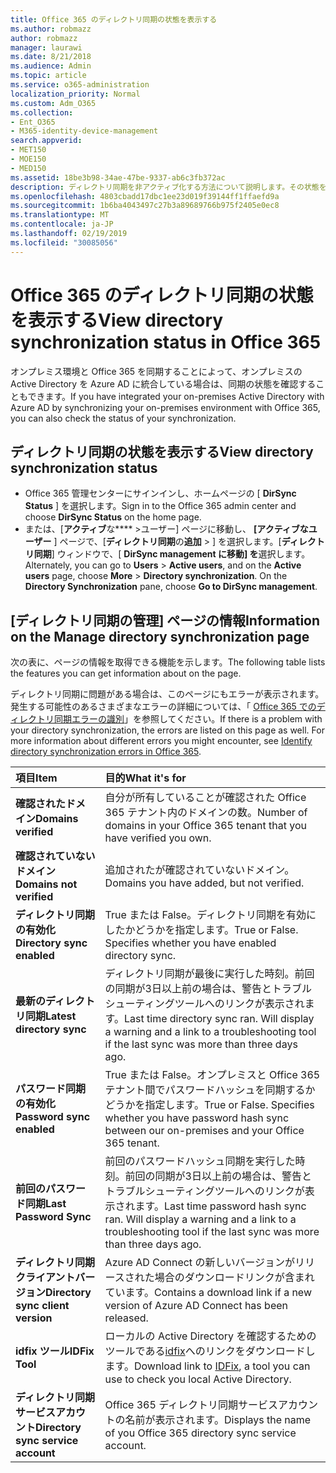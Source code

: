 ```yaml
---
title: Office 365 のディレクトリ同期の状態を表示する
ms.author: robmazz
author: robmazz
manager: laurawi
ms.date: 8/21/2018
ms.audience: Admin
ms.topic: article
ms.service: o365-administration
localization_priority: Normal
ms.custom: Adm_O365
ms.collection:
- Ent_O365
- M365-identity-device-management
search.appverid:
- MET150
- MOE150
- MED150
ms.assetid: 18be3b98-34ae-47be-9337-ab6c3fb372ac
description: ディレクトリ同期を非アクティブ化する方法について説明します。その状態を表示することもできます。
ms.openlocfilehash: 4803cbadd17dbc1ee23d019f39144ff1ffaefd9a
ms.sourcegitcommit: 1b6ba4043497c27b3a89689766b975f2405e0ec8
ms.translationtype: MT
ms.contentlocale: ja-JP
ms.lasthandoff: 02/19/2019
ms.locfileid: "30085056"
---
```

# <a name="view-directory-synchronization-status-in-office-365"></a><span data-ttu-id="e73f8-104">Office 365 のディレクトリ同期の状態を表示する</span><span class="sxs-lookup"><span data-stu-id="e73f8-104">View directory synchronization status in Office 365</span></span>
<span data-ttu-id="e73f8-105">オンプレミス環境と Office 365 を同期することによって、オンプレミスの Active Directory を Azure AD に統合している場合は、同期の状態を確認することもできます。</span><span class="sxs-lookup"><span data-stu-id="e73f8-105">If you have integrated your on-premises Active Directory with Azure AD by synchronizing your on-premises environment with Office 365, you can also check the status of your synchronization.</span></span>
  
## <a name="view-directory-synchronization-status"></a><span data-ttu-id="e73f8-106">ディレクトリ同期の状態を表示する</span><span class="sxs-lookup"><span data-stu-id="e73f8-106">View directory synchronization status</span></span>
- <span data-ttu-id="e73f8-107">Office 365 管理センターにサインインし、ホームページの [ **DirSync Status** ] を選択します。</span><span class="sxs-lookup"><span data-stu-id="e73f8-107">Sign in to the Office 365 admin center and choose **DirSync Status** on the home page.</span></span> 
- <span data-ttu-id="e73f8-p102">または、[**アクティブ**な\*\*\*\* \>ユーザー] ページに移動し、 **[アクティブなユーザー** ] ページで、[**ディレクトリ同期**の**追加** \> ] を選択します。[**ディレクトリ同期**] ウィンドウで、[ **DirSync management に移動] を**選択します。</span><span class="sxs-lookup"><span data-stu-id="e73f8-p102">Alternately, you can go to **Users** \> **Active users**, and on the **Active users** page, choose **More** \> **Directory synchronization**. On the **Directory Synchronization** pane, choose **Go to DirSync management**.</span></span>
    
## <a name="information-on-the-manage-directory-synchronization-page"></a><span data-ttu-id="e73f8-110">[ディレクトリ同期の管理] ページの情報</span><span class="sxs-lookup"><span data-stu-id="e73f8-110">Information on the Manage directory synchronization page</span></span>

<span data-ttu-id="e73f8-111">次の表に、ページの情報を取得できる機能を示します。</span><span class="sxs-lookup"><span data-stu-id="e73f8-111">The following table lists the features you can get information about on the page.</span></span>
  
<span data-ttu-id="e73f8-p103">ディレクトリ同期に問題がある場合は、このページにもエラーが表示されます。発生する可能性のあるさまざまなエラーの詳細については、「 [Office 365 でのディレクトリ同期エラーの識別](identify-directory-synchronization-errors.md)」を参照してください。</span><span class="sxs-lookup"><span data-stu-id="e73f8-p103">If there is a problem with your directory synchronization, the errors are listed on this page as well. For more information about different errors you might encounter, see [Identify directory synchronization errors in Office 365](identify-directory-synchronization-errors.md).</span></span>
  
|<span data-ttu-id="e73f8-114">**項目**</span><span class="sxs-lookup"><span data-stu-id="e73f8-114">**Item**</span></span>|<span data-ttu-id="e73f8-115">**目的**</span><span class="sxs-lookup"><span data-stu-id="e73f8-115">**What it's for**</span></span>|
|:-----|:-----|
|<span data-ttu-id="e73f8-116">**確認されたドメイン**</span><span class="sxs-lookup"><span data-stu-id="e73f8-116">**Domains verified**</span></span> | <span data-ttu-id="e73f8-117">自分が所有していることが確認された Office 365 テナント内のドメインの数。</span><span class="sxs-lookup"><span data-stu-id="e73f8-117">Number of domains in your Office 365 tenant that you have verified you own.</span></span> |
|<span data-ttu-id="e73f8-118">**確認されていないドメイン**</span><span class="sxs-lookup"><span data-stu-id="e73f8-118">**Domains not verified**</span></span> | <span data-ttu-id="e73f8-119">追加されたが確認されていないドメイン。</span><span class="sxs-lookup"><span data-stu-id="e73f8-119">Domains you have added, but not verified.</span></span> |
|<span data-ttu-id="e73f8-120">**ディレクトリ同期の有効化**</span><span class="sxs-lookup"><span data-stu-id="e73f8-120">**Directory sync enabled**</span></span> |<span data-ttu-id="e73f8-p104">True または False。ディレクトリ同期を有効にしたかどうかを指定します。</span><span class="sxs-lookup"><span data-stu-id="e73f8-p104">True or False. Specifies whether you have enabled directory sync.</span></span> |
|<span data-ttu-id="e73f8-123">**最新のディレクトリ同期**</span><span class="sxs-lookup"><span data-stu-id="e73f8-123">**Latest directory sync**</span></span> | <span data-ttu-id="e73f8-p105">ディレクトリ同期が最後に実行した時刻。前回の同期が3日以上前の場合は、警告とトラブルシューティングツールへのリンクが表示されます。</span><span class="sxs-lookup"><span data-stu-id="e73f8-p105">Last time directory sync ran. Will display a warning and a link to a troubleshooting tool if the last sync was more than three days ago.</span></span> |
|<span data-ttu-id="e73f8-126">**パスワード同期の有効化**</span><span class="sxs-lookup"><span data-stu-id="e73f8-126">**Password sync enabled**</span></span> | <span data-ttu-id="e73f8-p106">True または False。オンプレミスと Office 365 テナント間でパスワードハッシュを同期するかどうかを指定します。</span><span class="sxs-lookup"><span data-stu-id="e73f8-p106">True or False. Specifies whether you have password hash sync between our on-premises and your Office 365 tenant.</span></span> |
|<span data-ttu-id="e73f8-129">**前回のパスワード同期**</span><span class="sxs-lookup"><span data-stu-id="e73f8-129">**Last Password Sync**</span></span> | <span data-ttu-id="e73f8-p107">前回のパスワードハッシュ同期を実行した時刻。前回の同期が3日以上前の場合は、警告とトラブルシューティングツールへのリンクが表示されます。</span><span class="sxs-lookup"><span data-stu-id="e73f8-p107">Last time password hash sync ran. Will display a warning and a link to a troubleshooting tool if the last sync was more than three days ago.</span></span> |
|<span data-ttu-id="e73f8-132">**ディレクトリ同期クライアントバージョン**</span><span class="sxs-lookup"><span data-stu-id="e73f8-132">**Directory sync client version**</span></span> | <span data-ttu-id="e73f8-133">Azure AD Connect の新しいバージョンがリリースされた場合のダウンロードリンクが含まれています。</span><span class="sxs-lookup"><span data-stu-id="e73f8-133">Contains a download link if a new version of Azure AD Connect has been released.</span></span> |
|<span data-ttu-id="e73f8-134">**idfix ツール**</span><span class="sxs-lookup"><span data-stu-id="e73f8-134">**IDFix Tool**</span></span> | <span data-ttu-id="e73f8-135">ローカルの Active Directory を確認するためのツールである[idfix](install-and-run-idfix.md)へのリンクをダウンロードします。</span><span class="sxs-lookup"><span data-stu-id="e73f8-135">Download link to [IDFix](install-and-run-idfix.md), a tool you can use to check you local Active Directory.</span></span> |
|<span data-ttu-id="e73f8-136">**ディレクトリ同期サービスアカウント**</span><span class="sxs-lookup"><span data-stu-id="e73f8-136">**Directory sync service account**</span></span> | <span data-ttu-id="e73f8-137">Office 365 ディレクトリ同期サービスアカウントの名前が表示されます。</span><span class="sxs-lookup"><span data-stu-id="e73f8-137">Displays the name of you Office 365 directory sync service account.</span></span> |